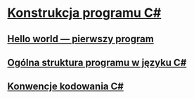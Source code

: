# [Konstrukcja programu C#](index.md)
## [Hello world — pierwszy program](hello-world-your-first-program.md)
## [Ogólna struktura programu w języku C#](general-structure-of-a-csharp-program.md)
## [Konwencje kodowania C#](coding-conventions.md)
